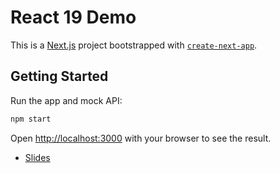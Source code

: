 # React 19 Demo

This is a [Next.js](https://nextjs.org) project bootstrapped with [`create-next-app`](https://nextjs.org/docs/app/api-reference/cli/create-next-app).

## Getting Started

Run the app and mock API:

```bash
npm start
```

Open [http://localhost:3000](http://localhost:3000) with your browser to see the result.

- [Slides](https://www.dropbox.com/scl/fi/pyc01351se2ti50p5m5yg/React-19-The-New-Stuff.pptx?rlkey=bnwd2yotu76cd8tfjkurtixgd&dl=0)
